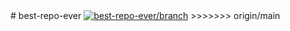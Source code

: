 





<!DOCTYPE html>
<html lang="en">
<title>best-repo-ever/README.md at master · best-repo-ever/branch · GitHub</title>
<head>
# best-repo-ever
</head>
<body><a href="https://github.com/best-repo-ever/branch"><img alt="best-repo-ever/branch" src="https://profile.digital.salesforce.com/images/p/005ed005vtybj23AAA/1748050255/F"></a>
</body>
>>>>>>> origin/main
</html>
